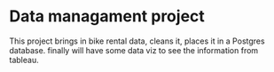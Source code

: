 # Data managament project

This project brings in bike rental data, cleans it, places it in a Postgres database.  finally will have some data viz to see the information from tableau.